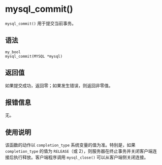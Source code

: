 mysql_commit() 
===================================

`mysql_commit()` 用于提交当前事务。

语法 
-----------------------

```unknow
my_bool
mysql_commit(MYSQL *mysql)
```



返回值 
------------------------

如果提交成功，返回零；如果发生错误，则返回非零值。

报错信息 
-------------------------

无。

使用说明 
-------------------------

该函数的动作以 `completion_type` 系统变量的值为准。特别是，如果 `completion_type` 的值为 `RELEASE`（或 2），则服务器在终止事务并关闭客户端连接后执行释放。客户端程序调用 `mysql_close()` 可以从客户端侧关闭连接。
